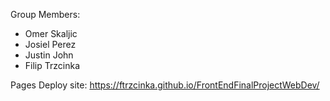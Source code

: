 Group Members:
- Omer Skaljic
- Josiel Perez
- Justin John
- Filip Trzcinka

Pages Deploy site: https://ftrzcinka.github.io/FrontEndFinalProjectWebDev/
